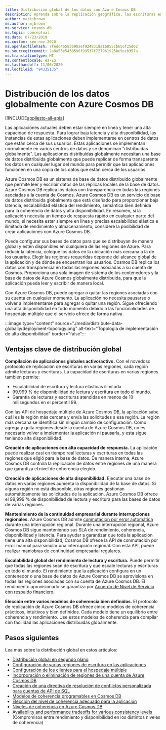 ```yaml
---
title: Distribución global de los datos con Azure Cosmos DB
description: Aprenda sobre la replicación geográfica, las escrituras en varias regiones, la conmutación por error y la recuperación de datos a escala mundial con bases de datos globales de Azure Cosmos DB, un servicio de base de datos de varios modelos distribuido globalmente.
author: markjbrown
ms.author: mjbrown
ms.service: cosmos-db
ms.topic: conceptual
ms.date: 07/23/2019
ms.custom: seo-nov-2020
ms.openlocfilehash: 7fedd45585698aef9248318a1b055cb656f25d02
ms.sourcegitcommit: 2a8a53e5438596f99537f7279619258e9ecb357a
ms.translationtype: HT
ms.contentlocale: es-ES
ms.lasthandoff: 11/06/2020
ms.locfileid: "94335135"
---
```

# <a name="distribute-your-data-globally-with-azure-cosmos-db"></a>Distribución de los datos globalmente con Azure Cosmos DB
[!INCLUDE[appliesto-all-apis](includes/appliesto-all-apis.md)]

Las aplicaciones actuales deben estar siempre en línea y tener una alta capacidad de respuesta. Para lograr baja latencia y alta disponibilidad, las instancias de estas aplicaciones deben implementarse en centros de datos que están cerca de sus usuarios. Estas aplicaciones se implementan normalmente en varios centros de datos y se denominan "distribuidas globalmente". Las aplicaciones distribuidas globalmente necesitan una base de datos distribuida globalmente que puede replicar de forma transparente los datos en cualquier lugar del mundo para permitir que las aplicaciones funcionen en una copia de los datos que están cerca de los usuarios. 

Azure Cosmos DB es un sistema de base de datos distribuido globalmente que permite leer y escribir datos de las réplicas locales de la base de datos. Azure Cosmos DB replica los datos con transparencia en todas las regiones asociadas a la cuenta de Cosmos. Azure Cosmos DB es un servicio de base de datos distribuida globalmente que está diseñado para proporcionar baja latencia, escalabilidad elástica del rendimiento, semántica bien definida para la coherencia de datos y alta disponibilidad. En resumen, si la aplicación necesita un tiempo de respuesta rápido en cualquier parte del mundo, si necesita estar siempre en línea y precisa escalabilidad elástica e ilimitada de rendimiento y almacenamiento, considere la posibilidad de crear aplicaciones con Azure Cosmos DB.

Puede configurar sus bases de datos para que se distribuyan de manera global y estén disponibles en cualquiera de las regiones de Azure. Para reducir la latencia, coloque los datos en la ubicación más cercana a la de los usuarios. Elegir las regiones requeridas depende del alcance global de la aplicación y de dónde se encuentran los usuarios. Cosmos DB replica los datos con transparencia en todas las regiones asociadas a su cuenta de Cosmos. Proporciona una sola imagen de sistema de los contenedores y la base de datos de Azure Cosmos globalmente distribuida, para que la aplicación pueda leer y escribir de manera local. 

Con Azure Cosmos DB, puede agregar o quitar las regiones asociadas con su cuenta en cualquier momento. La aplicación no necesita pausarse o volver a implementarse para agregar o quitar una región. Sigue ofreciendo una alta disponibilidad en todo momento debido a las funcionalidades de hospedaje múltiple que el servicio ofrece de forma nativa.

:::image type="content" source="./media/distribute-data-globally/deployment-topology.png" alt-text="Topología de implementación de alta disponibilidad" border="false":::

## <a name="key-benefits-of-global-distribution"></a>Ventajas clave de distribución global

**Compilación de aplicaciones globales activo/activo.** Con el novedoso protocolo de replicación de escrituras en varias regiones, cada región admite lecturas y escrituras. La capacidad de escrituras en varias regiones también permite:

- Escalabilidad de escritura y lectura elásticas ilimitada.
- 99,999 % de disponibilidad de lectura y escritura en todo el mundo.
- Garantía de lecturas y escrituras atendidas en menos de 10 milisegundos en el percentil 99.

Con las API de hospedaje múltiple de Azure Cosmos DB, la aplicación sabe cuál es la región más cercana y envía las solicitudes a esa región. La región más cercana se identifica sin ningún cambio de configuración. Como agrega y quita regiones desde la cuenta de Azure Cosmos DB, no es necesario volver a implementar la aplicación ni pausarla, y esta sigue teniendo alta disponibilidad.

**Creación de aplicaciones con alta capacidad de respuesta.** La aplicación puede realizar casi en tiempo real lecturas y escrituras en todas las regiones que eligió para la base de datos. De manera interna, Azure Cosmos DB controla la replicación de datos entre regiones de una manera que garantiza el nivel de coherencia elegido.

**Creación de aplicaciones de alta disponibilidad.** Ejecutar una base de datos en varias regiones aumenta la disponibilidad de la base de datos. Si alguna región no está disponible, otras regiones gestionan automáticamente las solicitudes de la aplicación. Azure Cosmos DB ofrece el 99,999 % de disponibilidad de lectura y escritura para las bases de datos de varias regiones.

**Mantenimiento de la continuidad empresarial durante interrupciones regionales.** Azure Cosmos DB admite [conmutación por error automática](how-to-manage-database-account.md#automatic-failover) durante una interrupción regional. Durante una interrupción regional, Azure Cosmos DB sigue manteniendo sus SLA de rendimiento, coherencia, disponibilidad y latencia. Para ayudar a garantizar que toda la aplicación tiene una alta disponibilidad, Cosmos DB ofrece la API de conmutación por error manual para simular una interrupción regional. Con esta API, puede realizar maniobras de continuidad empresarial regulares.

**Escalabilidad global del rendimiento de lectura y escritura.** Puede permitir que todas las regiones sean de escritura y que escale lecturas y escrituras en todo el mundo. El rendimiento que la aplicación configura en un contenedor o una base de datos de Azure Cosmos DB se aprovisiona en todas las regiones asociadas con su cuenta de Azure Cosmos DB. El rendimiento aprovisionado se garantiza por [Acuerdo de Nivel de Servicio con respaldo financiero](https://azure.microsoft.com/support/legal/sla/cosmos-db/v1_3/).

**Elección entre varios modelos de coherencia bien definidos.** El protocolo de replicación de Azure Cosmos DB ofrece cinco modelos de coherencia prácticos, intuitivos y bien definidos. Cada modelo tiene un equilibrio entre coherencia y rendimiento. Use estos modelos de coherencia para compilar con facilidad las aplicaciones distribuidas globalmente.

## <a name="next-steps"></a><a id="Next Steps"></a>Pasos siguientes

Lea más sobre la distribución global en estos artículos:

* [Distribución global en segundo plano](global-dist-under-the-hood.md)
* [Configuración de varias regiones de escritura en las aplicaciones](how-to-multi-master.md)
* [Configuración de los clientes para el hospedaje múltiple](how-to-manage-database-account.md#configure-multiple-write-regions)
* [Incorporación o eliminación de regiones de una cuenta de Azure Cosmos DB](how-to-manage-database-account.md#addremove-regions-from-your-database-account)
* [Creación de una directiva de resolución de conflictos personalizada para cuentas de API de SQL](how-to-manage-conflicts.md#create-a-custom-conflict-resolution-policy)
* [Modelos de coherencia programables en Cosmos DB](consistency-levels.md)
* [Elección del nivel de coherencia adecuado para la aplicación](./consistency-levels.md)
* [Niveles de coherencia en Azure Cosmos DB](./consistency-levels.md)
* [Availability and performance tradeoffs for various consistency levels](./consistency-levels.md) (Compromisos entre rendimiento y disponibilidad en los distintos niveles de coherencia)